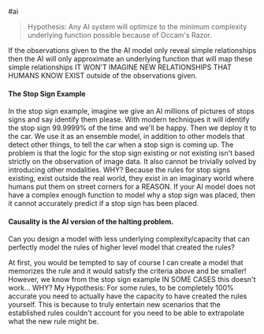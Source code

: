 #ai 

> Hypothesis: Any AI system will optimize to the minimum complexity underlying function possible because of Occam's Razor.

If the observations given to the the AI model only reveal simple relationships then the AI will only approximate an underlying function that will map these simple relationships IT WON'T IMAGINE NEW RELATIONSHIPS THAT HUMANS KNOW EXIST outside of the observations given.
#### The Stop Sign Example
In the stop sign example, imagine we give an AI millions of pictures of stops signs and say identify them please. With modern techniques it will identify the stop sign 99.9999% of the time and we'll be happy. Then we deploy it to the car. We use it as an ensemble model, in addition to other models that detect other things, to tell the car when a stop sign is coming up. The problem is that the logic for the stop sign existing or not existing isn't based strictly on the observation of image data. It also cannot be trivially solved by introducing other modalities. WHY? Because the rules for stop signs existing, exist outside the real world, they exist in an imaginary world where humans put them on street corners for a REASON. If your AI model does not have a complex enough function to model why a stop sign was placed, then it cannot accurately predict if a stop sign has been placed.

#### Causality is the AI version of the halting problem.
Can you design a model with less underlying complexity/capacity that can perfectly model the rules of higher level model that created the rules?

At first, you would be tempted to say of course I can create a model that memorizes the rule and it would satisfy the criteria above and be smaller! However, we know from the stop sign example IN SOME CASES this doesn't work... WHY? My Hypothesis: For some rules, to be completely 100% accurate you need to actually have the capacity to have created the rules yourself. This is because to truly entertain new scenarios that the established rules couldn't account for you need to be able to extrapolate what the new rule might be.

